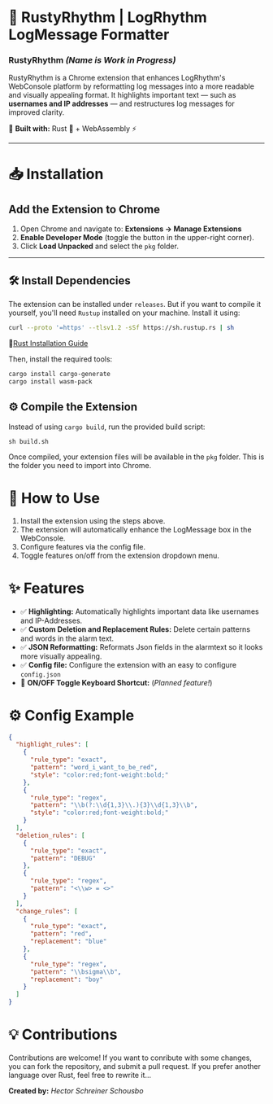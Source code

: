 # 🚀 RustyRhythm | LogRhythm LogMessage Formatter
### **RustyRhythm** *(Name is Work in Progress)*

RustyRhythm is a Chrome extension that enhances LogRhythm's WebConsole platform by reformatting log messages into a more readable and visually appealing format. It highlights important text — such as **usernames and IP addresses** — and restructures log messages for improved clarity.

🔧 **Built with:** Rust 🦀 + WebAssembly ⚡

---

# 📥 Installation
## **Add the Extension to Chrome**
1. Open Chrome and navigate to:
   **Extensions → Manage Extensions**
2. **Enable Developer Mode** (toggle the button in the upper-right corner).
3. Click **Load Unpacked** and select the `pkg` folder.

---

## 🛠 Install Dependencies

The extension can be installed under `releases`. But if you want to compile it yourself, you'll need `Rustup` installed on your machine. Install it using:

```sh
curl --proto '=https' --tlsv1.2 -sSf https://sh.rustup.rs | sh
```

🔗[Rust Installation Guide](https://www.rust-lang.org/tools/install)

Then, install the required tools:
```sh
cargo install cargo-generate
cargo install wasm-pack
```

## ⚙️ Compile the Extension
Instead of using `cargo build`, run the provided build script:
```
sh build.sh
```
Once compiled, your extension files will be available in the `pkg` folder. This is the folder you need to import into Chrome.

# 🚀 How to Use
1. Install the extension using the steps above.
2. The extension will automatically enhance the LogMessage box in the WebConsole.
3. Configure features via the config file.
4. Toggle features on/off from the extension dropdown menu.

# ✨ Features
- ✅ **Highlighting:** Automatically highlights important data like usernames and IP-Addresses.
- ✅ **Custom Deletion and Replacement Rules:** Delete certain patterns and words in the alarm text.
- ✅ **JSON Reformatting:** Reformats Json fields in the alarmtext so it looks more visually appealing.
- ✅ **Config file:** Configure the extension with an easy to configure `config.json` 
- 🔲 **ON/OFF Toggle Keyboard Shortcut:** (*Planned feature!*)

# ⚙️ Config Example
```json
{
  "highlight_rules": [
    {
      "rule_type": "exact",
      "pattern": "word_i_want_to_be_red",
      "style": "color:red;font-weight:bold;"
    },
    {
      "rule_type": "regex",
      "pattern": "\\b(?:\\d{1,3}\\.){3}\\d{1,3}\\b",
      "style": "color:red;font-weight:bold;"
    }
  ],
  "deletion_rules": [
    {
      "rule_type": "exact",
      "pattern": "DEBUG"
    },
    {
      "rule_type": "regex",
      "pattern": "<\\w> = <>"
    }
  ],
  "change_rules": [
    {
      "rule_type": "exact",
      "pattern": "red",
      "replacement": "blue"
    },
    {
      "rule_type": "regex",
      "pattern": "\\bsigma\\b",
      "replacement": "boy"
    }
  ]
}

```

# 💡 Contributions
Contributions are welcome! If you want to conribute with some changes, you can fork the repository, and submit a pull request. If you prefer another language over Rust, feel free to rewrite it...

**Created by:** *Hector Schreiner Schousbo*
